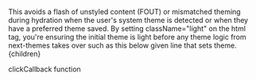 <!-- in app/layout.tsx -->

## <html lang="en" className="light">
This avoids a flash of unstyled content (FOUT) or mismatched theming during hydration when the user's system theme is detected or when they have a preferred theme saved.
By setting className="light" on the html tag, you're ensuring the initial theme is light before any theme logic from next-themes takes over such as this below given line that sets theme.
<RootProviders>{children}</RootProviders>

 <!-- In Mobile navbar, to close the slider -->
clickCallback function


